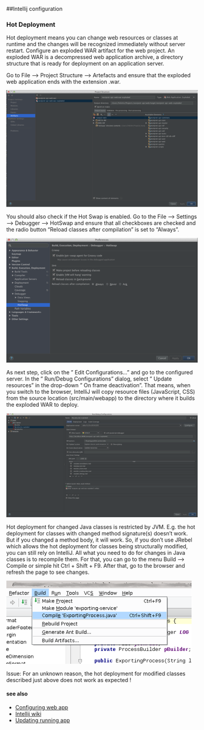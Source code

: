 ##Intellij configuration

### Hot Deployment

Hot deployment means you can change web resources or classes at runtime and the changes will be recognized immediately without server restart.
Configure an exploded WAR artifact for the web project. An exploded WAR is a decompressed web application archive, a directory structure that is ready for deployment on an application server. 

Go to File –> Project Structure –> Artefacts and ensure that the exploded web application ends with the extension .war.

![logo](intellij0.png)

You should also check if the Hot Swap is enabled. Go to the File –> Settings –> Debugger –> HotSwap and ensure that all checkboxes are checked and the radio button “Reload classes after compilation” is set to “Always”.

![logo](intellij1.png)

As next step, click on the ” Edit Configurations…” and go to the configured server. In the ” Run/Debug Configurations” dialog, select ” Update resources” in the drop-down ” On frame deactivation”. That means, when you switch to the browser, IntelliJ will copy resource files (JavaScript, CSS) from the source location (src/main/webapp) to the directory where it builds the exploded WAR to deploy.

![logo](intellij2.png)

Hot deployment for changed Java classes is restricted by JVM. E.g. the hot deployment for classes with changed method signature(s) doesn’t work. 
But if you changed a method body, it will work. So, if you don’t use JRebel which allows the hot deployment for classes being structurally modified, you can still rely on IntelliJ. All what you need to do for changes in Java classes is to recompile them. For that, you can go to the menu Build –> Compile or simple hit Ctrl + Shift + F9. After that, go to the browser and refresh the page to see changes.

![logo](intellij3.png)

Issue: For an unknown reason, the hot deployment for modified classes described just above does not work as expected !

#### see also

- [Configuring web app](https://www.jetbrains.com/idea/help/configuring-web-application-deployment.html)
- [Intellij wiki](http://confluence.jetbrains.com/display/IntelliJIDEA/Application+Servers)
- [Updating running app](https://www.jetbrains.com/idea/help/updating-applications-running-on-application-servers.html)

